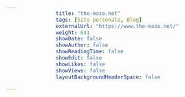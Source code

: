 ---
                title: "the-maze.net"
                tags: [Sito personale, Blog]
                externalUrl: "https://www.the-maze.net/"
                weight: 641
                showDate: false
                showAuthor: false
                showReadingTime: false
                showEdit: false
                showLikes: false
                showViews: false
                layoutBackgroundHeaderSpace: false
                ---

